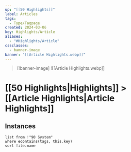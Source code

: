 ```yaml
---
up: "[[50 Highlights]]"
label: Articles
tags:
  - Type/Tagpage
created: 2024-03-06
key: Highlights/Article
aliases:
  - "#Highlights/Article"
cssclasses:
  - banner-image
banner: "[[Article Highlights.webp]]"
---
```

> [!banner-image] ![[Article Highlights.webp]]
# [[50 Highlights|Highlights]] > [[Article Highlights|Article Highlights]]
## Instances
```dataview
list from !"90 System"
where econtains(tags, this.key)
sort file.name
```

